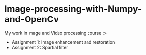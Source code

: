 # Image-processing-with-Numpy-and-OpenCv

My work in Image and Video processing course :>

+ Assignment 1: Image enhancement and restoration 
+ Assignment 2: Spartial filter
